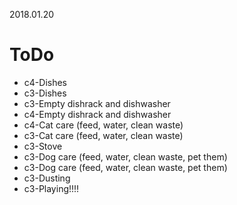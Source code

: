 2018.01.20
# ToDo
   * c4-Dishes
   * c3-Dishes
   * c3-Empty dishrack and dishwasher
   * c4-Empty dishrack and dishwasher
   * c4-Cat care (feed, water, clean waste)
   * c3-Cat care (feed, water, clean waste)
   * c3-Stove
   * c3-Dog care (feed, water, clean waste, pet them)
   * c3-Dog care (feed, water, clean waste, pet them)
   * c3-Dusting
   * c3-Playing!!!!

